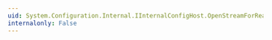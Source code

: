 ```yaml
---
uid: System.Configuration.Internal.IInternalConfigHost.OpenStreamForRead(System.String)
internalonly: False
---
```

